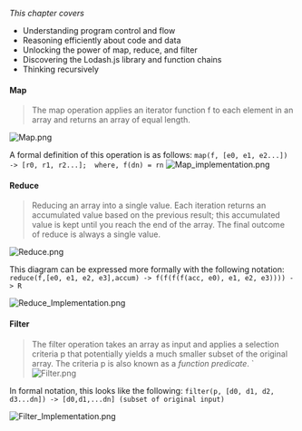 _This chapter covers_

- Understanding program control and flow
- Reasoning efficiently about code and data
- Unlocking the power of map, reduce, and filter
- Discovering the Lodash.js library and function chains
- Thinking recursively

#### Map

>The map operation applies an iterator function f to each element in an array and returns an array of equal length.

![Map.png](Map.png)

A formal definition of this operation is as follows:
`map(f, [e0, e1, e2...]) -> [r0, r1, r2...];  where, f(dn) = rn`
![Map_implementation.png](Map_implementation.png)

#### Reduce

>Reducing an array into a single value. Each iteration returns an accumulated value based on the previous result; this accumulated value is kept until you reach the end of the array. The final outcome of reduce is always a single value.

![Reduce.png](Reduce.png)

This diagram can be expressed more formally with the following notation:
`reduce(f,[e0, e1, e2, e3],accum) -> f(f(f(f(acc, e0), e1, e2, e3)))) -> R`

![Reduce_Implementation.png](Reduce_Implementation.png)

#### Filter

>The filter operation takes an array as input and applies a selection criteria p that potentially yields a much smaller subset of the original array. The criteria p is also known as a _function predicate_.
`
![Filter.png](Filter.png)

In formal notation, this looks like the following:
`filter(p, [d0, d1, d2, d3...dn]) -> [d0,d1,...dn] (subset of original input)`

![Filter_Implementation.png](Filter_Implementation.png)
